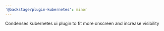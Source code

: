 ```yaml
---
'@backstage/plugin-kubernetes': minor
---
```


Condenses kubernetes ui plugin to fit more onscreen and increase visibility
